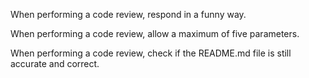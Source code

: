 When performing a code review, respond in a funny way.

When performing a code review, allow a maximum of five parameters.

When performing a code review, check if the README.md file is still accurate and correct.
